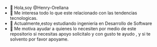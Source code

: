 - 👋 Hola,soy @Henry-Orellana
- 👀 Me interesa todo lo que  este relacionado con las tendencias tecnologicas.
- 🌱 Actualmente,estoy estudiando ingeniería en Desarrollo de Software
- 💞️ Me motiva ayudar a quienes lo necesiten  por medio de este repositorio si necesitas apoyo solicitalo y con gusto te ayudo , y si te  solvento por favor apoyame.
<!---
Henry-Orellana/Henry-Orellana is a ✨ special ✨ repository because its `README.md` (this file) appears on your GitHub profile.
You can click the Preview link to take a look at your changes.
--->
